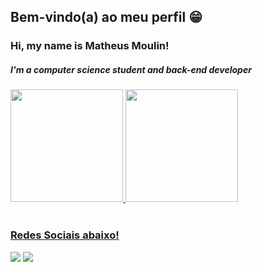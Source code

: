 ## Bem-vindo(a) ao meu perfil 😁
### Hi, my name is Matheus Moulin!

##### I'm a computer science student and back-end developer

 <div>
   <a href="https://github.com/MoulOut">
   <img height="180em" src="https://github-readme-stats.vercel.app/api?username=MoulOut&show_icons=true&theme=tokyonight&include_all_commits=true&count_private=true"/>
   <img height="180em" src="https://github-readme-stats.vercel.app/api/top-langs/?username=MoulOut&layout=compact&langs_count=6&theme=tokyonight"/>
</div>
    
<br>
 
### Redes Sociais abaixo!
 
<div> 
  <a href="https://www.linkedin.com/in/matheus-moulin-632b46235/" target="_blank"><img src="https://img.shields.io/badge/-LinkedIn-%230077B5?style=for-the-badge&logo=linkedin&logoColor=white" target="_blank"></a>
  <a href="https://instagram.com/moulinlimam" target="_blank"><img src="https://img.shields.io/badge/-Instagram-%23E4405F?style=for-the-badge&logo=instagram&logoColor=white" target="_blank"></a>
</div>
